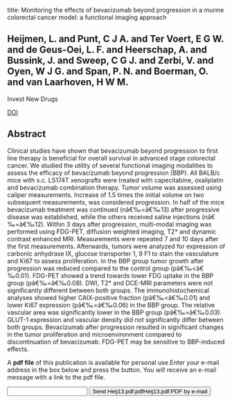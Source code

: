 title: Monitoring the effects of bevacizumab beyond progression in a murine colorectal cancer model: a functional imaging approach

## Heijmen, L. and Punt, C J A. and Ter Voert, E G W. and de Geus-Oei, L. F. and Heerschap, A. and Bussink, J. and Sweep, C G J. and Zerbi, V. and Oyen, W J G. and Span, P. N. and Boerman, O. and van Laarhoven, H W M.
Invest New Drugs

<a href="https://doi.org/10.1007/s10637-012-9920-9">DOI</a>

## Abstract
Clinical studies have shown that bevacizumab beyond progression to first line therapy is beneficial for overall survival in advanced stage colorectal cancer. We studied the utility of several functional imaging modalities to assess the efficacy of bevacizumab beyond progression (BBP). All BALB/c mice with s.c. LS174T xenografts were treated with capecitabine, oxaliplatin and bevacizumab combination therapy. Tumor volume was assessed using caliper measurements. Increase of 1.5 times the initial volume on two subsequent measurements, was considered progression. In half of the mice bevacizumab treatment was continued (nâ€‰=â€‰13) after progressive disease was established, while the others received saline injections (nâ€‰=â€‰12). Within 3 days after progression, multi-modal imaging was performed using FDG-PET, diffusion weighted imaging, T2* and dynamic contrast enhanced MRI. Measurements were repeated 7 and 10 days after the first measurements. Afterwards, tumors were analyzed for expression of carbonic anhydrase IX, glucose transporter 1, 9 F1 to stain the vasculature and Ki67 to assess proliferation. In the BBP group tumor growth after progression was reduced compared to the control group (pâ€‰<â€‰0.01). FDG-PET showed a trend towards lower FDG uptake in the BBP group (pâ€‰=â€‰0.08). DWI, T2* and DCE-MRI parameters were not significantly different between both groups. The immunohistochemical analyses showed higher CAIX-positive fraction (pâ€‰<â€‰0.01) and lower Ki67 expression (pâ€‰=â€‰0.06) in the BBP group. The relative vascular area was significantly lower in the BBP group (pâ€‰=â€‰0.03). GLUT-1 expression and vascular density did not significantly differ between both groups. Bevacizumab after progression resulted in significant changes in the tumor proliferation and microenvironment compared to discontinuation of bevacizumab. FDG-PET may be sensitive to BBP-induced effects.

A <b>pdf file</b> of this publication is available for personal use.Enter your e-mail address in the box below and press the button. You will receive an e-mail message with a link to the pdf file.
<form action="sender.php">  <input type="text" name="email">  <input type="submit" value="Send Heij13.pdf:pdfHeij13.pdf:PDF by e-mail"></form>